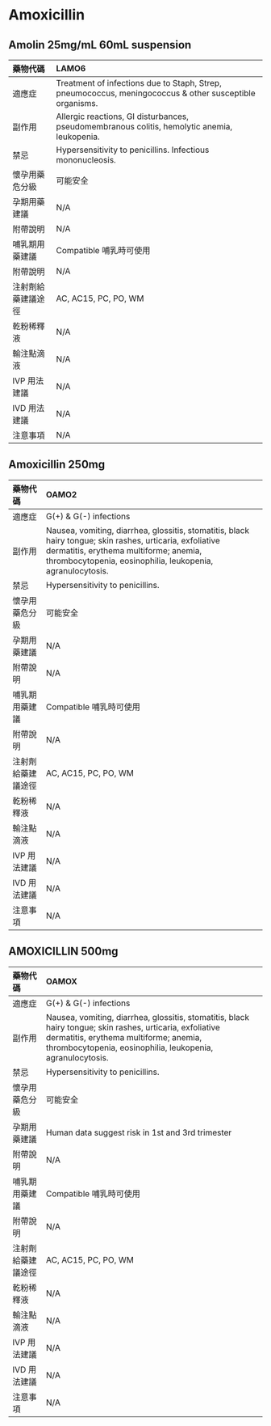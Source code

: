 # Amoxicillin

## Amolin 25mg/mL 60mL suspension

| 藥物代碼 | LAMO6 |
| :--- | :--- |
| 適應症 | Treatment of infections due to Staph, Strep, pneumococcus, meningococcus & other susceptible organisms. |
| 副作用 | Allergic reactions, GI disturbances, pseudomembranous colitis, hemolytic anemia, leukopenia. |
| 禁忌 | Hypersensitivity to penicillins. Infectious mononucleosis. |
| 懷孕用藥危分級 | 可能安全 |
| 孕期用藥建議 | N/A |
| 附帶說明 | N/A |
| 哺乳期用藥建議 | Compatible 哺乳時可使用 |
| 附帶說明 | N/A |
| 注射劑給藥建議途徑 | AC, AC15, PC, PO, WM |
| 乾粉稀釋液 | N/A |
| 輸注點滴液 | N/A |
| IVP 用法建議 | N/A |
| IVD 用法建議 | N/A |
| 注意事項 | N/A |

## Amoxicillin 250mg

| 藥物代碼 | OAMO2 |
| :--- | :--- |
| 適應症 | G\(+\) & G\(-\) infections |
| 副作用 | Nausea, vomiting, diarrhea, glossitis, stomatitis, black hairy tongue;              skin rashes, urticaria, exfoliative dermatitis, erythema multiforme;              anemia, thrombocytopenia, eosinophilia, leukopenia, agranulocytosis. |
| 禁忌 | Hypersensitivity to penicillins. |
| 懷孕用藥危分級 | 可能安全 |
| 孕期用藥建議 | N/A |
| 附帶說明 | N/A |
| 哺乳期用藥建議 | Compatible 哺乳時可使用 |
| 附帶說明 | N/A |
| 注射劑給藥建議途徑 | AC, AC15, PC, PO, WM |
| 乾粉稀釋液 | N/A |
| 輸注點滴液 | N/A |
| IVP 用法建議 | N/A |
| IVD 用法建議 | N/A |
| 注意事項 | N/A |

## AMOXICILLIN 500mg

| 藥物代碼 | OAMOX |
| :--- | :--- |
| 適應症 | G\(+\) & G\(-\) infections |
| 副作用 | Nausea, vomiting, diarrhea, glossitis, stomatitis, black hairy tongue;              skin rashes, urticaria, exfoliative dermatitis, erythema multiforme;              anemia, thrombocytopenia, eosinophilia, leukopenia, agranulocytosis. |
| 禁忌 | Hypersensitivity to penicillins. |
| 懷孕用藥危分級 | 可能安全 |
| 孕期用藥建議 | Human data suggest risk in 1st and 3rd trimester |
| 附帶說明 | N/A |
| 哺乳期用藥建議 | Compatible 哺乳時可使用 |
| 附帶說明 | N/A |
| 注射劑給藥建議途徑 | AC, AC15, PC, PO, WM |
| 乾粉稀釋液 | N/A |
| 輸注點滴液 | N/A |
| IVP 用法建議 | N/A |
| IVD 用法建議 | N/A |
| 注意事項 | N/A |


